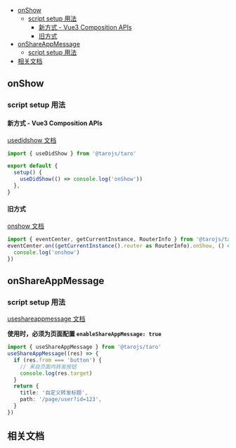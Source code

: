 - [onShow](#onshow)
  - [script setup 用法](#script-setup-用法)
    - [新方式 - Vue3 Composition APIs](#新方式---vue3-composition-apis)
    - [旧方式](#旧方式)
- [onShareAppMessage](#onshareappmessage)
  - [script setup 用法](#script-setup-用法-1)
- [相关文档](#相关文档)

## onShow

### script setup 用法

#### 新方式 - Vue3 Composition APIs

[usedidshow 文档](https://taro-docs.jd.com/taro/docs/composition-api#usedidshow)

```ts
import { useDidShow } from '@tarojs/taro'

export default {
  setup() {
    useDidShow(() => console.log('onShow'))
  },
}
```

#### 旧方式

[onshow 文档](https://taro-docs.jd.com/taro/docs/vue-page#onshow-)

```ts
import { eventCenter, getCurrentInstance, RouterInfo } from '@tarojs/taro'
eventCenter.on((getCurrentInstance().router as RouterInfo).onShow, () => {
  console.log('onshow')
})
```

## onShareAppMessage

### script setup 用法

[useshareappmessage 文档](https://taro-docs.jd.com/taro/docs/composition-api#useshareappmessage)

**使用时，必须为页面配置 `enableShareAppMessage: true`**

```ts
import { useShareAppMessage } from '@tarojs/taro'
useShareAppMessage((res) => {
  if (res.from === 'button') {
    // 来自页面内转发按钮
    console.log(res.target)
  }
  return {
    title: '自定义转发标题',
    path: '/page/user?id=123',
  }
})
```

## 相关文档
